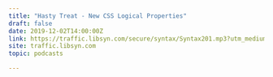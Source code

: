```yaml
---
title: "Hasty Treat - New CSS Logical Properties"
draft: false
date: 2019-12-02T14:00:00Z
link: https://traffic.libsyn.com/secure/syntax/Syntax201.mp3?utm_medium=RSS&utm_source=hune
site: traffic.libsyn.com
topic: podcasts  

---
```

